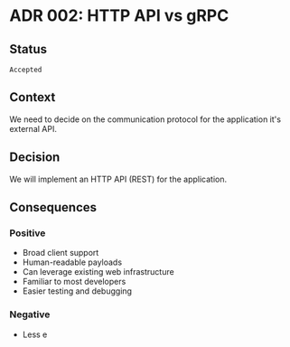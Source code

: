 # ADR 002: HTTP API vs gRPC

## Status

`Accepted`

## Context

We need to decide on the communication protocol for the application it's external API.

## Decision

We will implement an HTTP API (REST) for the application.

## Consequences

### Positive

- Broad client support
- Human-readable payloads
- Can leverage existing web infrastructure
- Familiar to most developers
- Easier testing and debugging

### Negative

- Less e